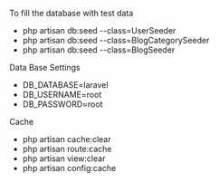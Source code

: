 To fill the database with test data

* php artisan db:seed --class=UserSeeder
* php artisan db:seed --class=BlogCategorySeeder
* php artisan db:seed --class=BlogSeeder

Data Base Settings

* DB_DATABASE=laravel
* DB_USERNAME=root
* DB_PASSWORD=root

Cache

* php artisan cache:clear
* php artisan route:cache
* php artisan view:clear
* php artisan config:cache
